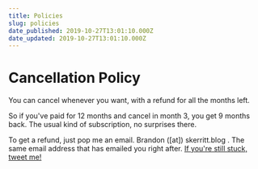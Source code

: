 ```yaml
---
title: Policies
slug: policies
date_published: 2019-10-27T13:01:10.000Z
date_updated: 2019-10-27T13:01:10.000Z
---
```


# Cancellation Policy

You can cancel whenever you want, with a refund for all the months left.

So if you've paid for 12 months and cancel in month 3, you get 9 months back. The usual kind of subscription, no surprises there.

To get a refund, just pop me an email. Brandon ([at]) skerritt.blog . The same email address that has emailed you right after. [If you're still stuck, tweet me! ](https://twitter.com/brandon_skerrit)
